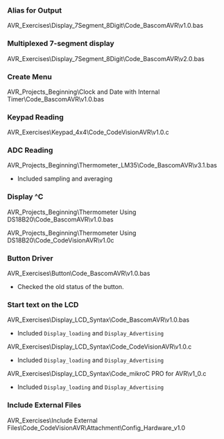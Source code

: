 ### Alias for Output
AVR_Exercises\Display_7Segment_8Digit\Code_BascomAVR\v1.0.bas

### Multiplexed 7-segment display
AVR_Exercises\Display_7Segment_8Digit\Code_BascomAVR\v2.0.bas

### Create Menu
AVR_Projects_Beginning\Clock and Date with Internal Timer\Code_BascomAVR\v1.0.bas

### Keypad Reading
AVR_Exercises\Keypad_4x4\Code_CodeVisionAVR\v1.0.c

### ADC Reading
AVR_Projects_Beginning\Thermometer_LM35\Code_BascomAVR\v3.1.bas
- Included sampling and averaging

### Display ^C
AVR_Projects_Beginning\Thermometer Using DS18B20\Code_BascomAVR\v1.0.bas

AVR_Projects_Beginning\Thermometer Using DS18B20\Code_CodeVisionAVR\v1.0c

### Button Driver
AVR_Exercises\Button\Code_BascomAVR\v1.0.bas
- Checked the old status of the button.

### Start text on the LCD
AVR_Exercises\Display_LCD_Syntax\Code_BascomAVR\v1.0.bas
- Included `Display_loading` and `Display_Advertising`

AVR_Exercises\Display_LCD_Syntax\Code_CodeVisionAVR\v1.0.c
- Included `Display_loading` and `Display_Advertising`

AVR_Exercises\Display_LCD_Syntax\Code_mikroC PRO for AVR\v1_0.c
- Included `Display_loading` and `Display_Advertising`

### Include External Files
AVR_Exercises\Include External Files\Code_CodeVisionAVR\Attachment\Config_Hardware_v1.0


